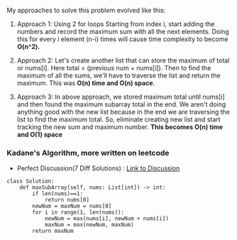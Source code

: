My approaches to solve this problem evolved like this:
1. Approach 1: Using 2 for loops
Starting from index i, start adding the numbers and record the maximum sum with all the next elements.
Doing this for every i element (n-i) times will cause time complexity to become **O(n^2).**

2. Approach 2: Let's create another list that can store the maximum of total or nums[i]. Here total = (previous num + nums[i]).
Then to find the maximum of all the sums, we'll have to traverse the list and return the maximum. This was **O(n) time and O(n) space**.

3. Approach 3: In above approach, we stored maximum total until nums[i] and then found the maximum subarray total in the end. 
We aren't doing anything good with the new list because in the end we are traversing the list to find the maximum total. So, 
eliminate creating new list and start tracking the new sum and maximum number. **This becomes O(n) time and O(1) space**

### Kadane's Algorithm, more written on leetcode
- Perfect Discussion(7 Diff Solutions) : <a href="https://leetcode.com/problems/maximum-subarray/discuss/1595195/C%2B%2BPython-7-Simple-Solutions-w-Explanation-or-Brute-Force-%2B-DP-%2B-Kadane-%2B-Divide-and-Conquer">Link to Discussion</a>
```
class Solution:
    def maxSubArray(self, nums: List[int]) -> int:
        if len(nums)==1:
            return nums[0]
        newNum = maxNum = nums[0]
        for i in range(1, len(nums)):
            newNum = max(nums[i], newNum + nums[i])
            maxNum = max(newNum, maxNum)
        return maxNum
```
